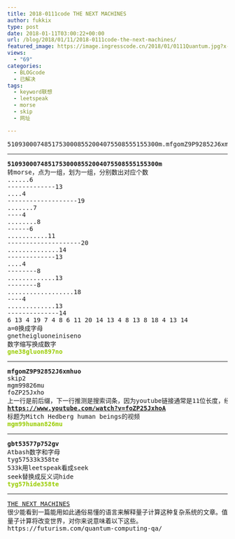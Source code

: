 ```yaml
---
title: 2018-0111code THE NEXT MACHINES
author: fukkix
type: post
date: 2018-01-11T03:00:22+00:00
url: /blog/2018/01/11/2018-0111code-the-next-machines/
featured_image: https://image.ingresscode.cn/2018/01/0111Quantum.jpg?x-oss-process=image/resize,m_fill,w_700,h_220
views:
  - "69"
categories:
  - BLOGcode
  - 已解决
tags:
  - keyword联想
  - leetspeak
  - morse
  - skip
  - 网址

---
```

<pre>51093000748517530008552004075508555155300m.mfgomZ9P92852J6xmhuo.gbt53577p752gv<!--more--></pre>

* * *

<pre><strong>51093000748517530008552004075508555155300m
</strong>转morse，点为一组，划为一组，分别数出对应个数
......6
-------------13
....4
-------------------19
.......7
----4
........8
------6
...........11
--------------------20
..............14
-------------13
....4
--------8
.............13
--------8
..................18
----4
.............13
--------------14
6 13 4 19 7 4 8 6 11 20 14 13 4 8 13 8 18 4 13 14
a=0换成字母
gnetheigluoneiniseno
数字缩写换成数字
<span style="color: #99cc00;"><strong>gne38gluon897no</strong></span></pre>

* * *

<pre><strong>mfgomZ9P92852J6xmhuo
</strong>skip2
mgm99826mu
foZP25Jxho
上一行是前后缀，下一行推测是搜索词条，因为youtube链接通常是11位长度，经尝试搜索<strong>foZP25Jxho<span style="color: #ff0000;">A</span></strong>才得出结果<strong>
<a href="https://www.youtube.com/watch?v=foZP25JxhoA">https://www.youtube.com/watch?v=foZP25JxhoA</a>
</strong>标题为Mitch Hedberg human beings的视频
<span style="color: #99cc00;"><strong>mgm99human826mu</strong></span></pre>

* * *

<pre><strong>gbt53577p752gv
</strong>Atbash数字和字母
tyg57533k358te
533k用leetspeak看成seek
seek替换成反义词hide<strong>
<span style="color: #99cc00;">tyg57hide358te</span></strong></pre>

* * *

<pre><a href="http://investigate.ingress.com/2018/01/11/the-next-machines/">THE NEXT MACHINES
</a><!--StartFragment -->很少能看到一篇能用如此通俗易懂的语言来解释量子计算这种复杂系统的文章。值得一读。
量子计算将改变世界，对你来说意味着以下这些。
https://futurism.com/quantum-computing-qa/</pre>